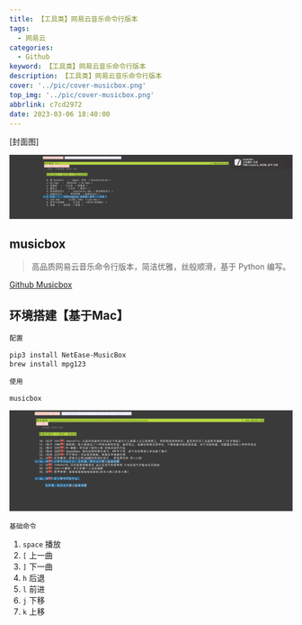 ```yaml
---
title: 【工具类】网易云音乐命令行版本
tags:
  - 网易云
categories:
  - Github
keyword: 【工具类】网易云音乐命令行版本
description: 【工具类】网易云音乐命令行版本
cover: '../pic/cover-musicbox.png'
top_img: '../pic/cover-musicbox.png'
abbrlink: c7cd2972
date: 2023-03-06 18:40:00
---
```


[封面图]

![封面图](../pic/musicbox_1.png)

## musicbox
> 高品质网易云音乐命令行版本，简洁优雅，丝般顺滑，基于 Python 编写。

[Github Musicbox](https://github.com/darknessomi/musicbox)

## 环境搭建【基于Mac】

`配置`

```shell
pip3 install NetEase-MusicBox
brew install mpg123
```

`使用`

```shell
musicbox
```

![2](../pic/musicbox_2.png)

`基础命令`

1. `space` 播放
2. `[` 上一曲
3. `]` 下一曲
4. `h` 后退
5. `l` 前进
6. `j` 下移
7. `k` 上移